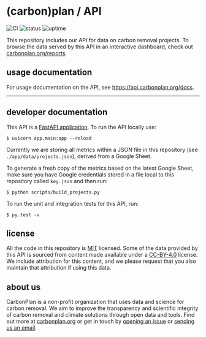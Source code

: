 # (carbon)plan / API

![CI](https://github.com/carbonplan/api/workflows/CI/badge.svg)
![status](https://badgen.net/uptime-robot/status/m784948136-95d37dbf3887fb1e45468070)
![uptime](https://badgen.net/uptime-robot/month/m784948136-95d37dbf3887fb1e45468070)

This repository includes our API for data on carbon removal projects. To browse the data served by this API in an interactive dashboard, check out [carbonplan.org/reports](https://carbonplan.org/reports).

## usage documentation

For usage documentation on the API, see https://api.carbonplan.org/docs.

-----

## developer documentation

This API is a [FastAPI application](https://fastapi.tiangolo.com/). To run the API locally use:

```shell
$ uvicorn app.main:app --reload
```

Currently we are storing all metrics within a JSON file in this repository (see `./app/data/projects.json`), derived from a Google Sheet.

To generate a fresh copy of the metrics based on the latest Google Sheet, make sure you have Google credentials stored in a file local to this repository called `key.json` and then run:

```shell
$ python scripts/build_projects.py
```

To run the unit and integration tests for this API, run:

```shell
$ py.test -v
```

## license

All the code in this repository is [MIT](https://choosealicense.com/licenses/mit/) licensed. Some of the data provided by this API is sourced from content made available under a [CC-BY-4.0](https://choosealicense.com/licenses/cc-by-4.0/) license. We include attribution for this content, and we please request that you also maintain that attribution if using this data.

## about us

CarbonPlan is a non-profit organization that uses data and science for carbon removal. We aim to improve the transparency and scientific integrity of carbon removal and climate solutions through open data and tools. Find out more at [carbonplan.org](https://carbonplan.org/) or get in touch by [opening an issue](https://github.com/carbonplan/api/issues/new) or [sending us an email](mailto:hello@carbonplan.org).

